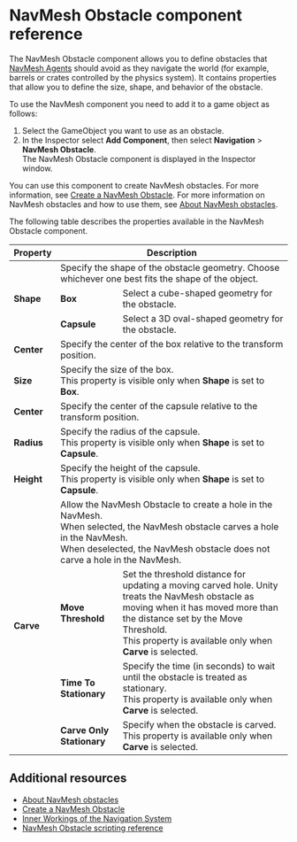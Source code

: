 # NavMesh Obstacle component reference

The NavMesh Obstacle component allows you to define obstacles that [NavMesh Agents](./AboutAgents.md) should avoid as they navigate the world (for example, barrels or crates controlled by the physics system). It contains properties that allow you to define the size, shape, and behavior of the obstacle.

To use the NavMesh component you need to add it to a game object as follows: 
1. Select the GameObject you want to use as an obstacle.
2. In the Inspector select **Add Component**, then select **Navigation** &gt; **NavMesh Obstacle**. <br/> The NavMesh Obstacle component is displayed in the Inspector window.

You can use this component to create NavMesh obstacles. For more information, see [Create a NavMesh Obstacle](./CreateNavMeshObstacle.md). For more information on NavMesh obstacles and how to use them, see [About NavMesh obstacles](./AboutObstacles.md).

The following table describes the properties available in the NavMesh Obstacle component.

<table>
  <thead>
    <tr>
      <th colspan="1"><strong>Property</strong></th>
      <th colspan="2"><strong>Description</strong></th>
    </tr>
  </thead>
  <tbody>
    <tr>
      <td rowspan="3"><strong>Shape</strong></td>
      <td colspan="2">Specify the shape of the obstacle geometry. Choose whichever one best fits the shape of the object. </td>
    </tr>
    <tr>
      <td><strong>Box</strong></td>
      <td>Select a cube-shaped geometry for the obstacle.</td>
    </tr>
    <tr>
      <td><strong>Capsule</strong></td>
      <td>Select a 3D oval-shaped geometry for the obstacle.</td>
    </tr>
    <tr>
      <td><strong>Center</strong></td>
      <td colspan="2"> Specify the center of the box relative to the transform position.</td>
    </tr>
    <tr>
      <td><strong>Size</strong></td>
      <td colspan="2"> Specify the size of the box. <br/> This property is visible only when <strong>Shape</strong> is set to <strong>Box</strong>. </td>
    </tr>
    <tr>
      <td><strong> Center </strong></td>
      <td colspan="2"> Specify the center of the capsule relative to the transform position.</td>
    </tr>
    <tr>
      <td><strong> Radius </strong></td>
      <td colspan="2"> Specify the radius of the capsule.  <br/> This property is visible only when <strong>Shape</strong> is set to <strong>Capsule</strong>. </td>
    </tr>
    <tr>
      <td><strong> Height </strong></td>
      <td colspan="2"> Specify the height of the capsule.  <br/> This property is visible only when <strong>Shape</strong> is set to <strong>Capsule</strong>. </td>
    </tr>
    <tr>
      <td rowspan="4"><strong>Carve</strong></td>
      <td colspan="2">Allow the NavMesh Obstacle to create a hole in the NavMesh. <br/> When selected, the NavMesh obstacle carves a hole in the NavMesh. <br/> When deselected, the NavMesh obstacle does not carve a hole in the NavMesh. </td>
    </tr>
    <tr>
      <td><strong>Move Threshold</strong></td>
      <td> Set the threshold distance for updating a moving carved hole. Unity treats the NavMesh obstacle as moving when it has moved more than the distance set by the Move Threshold.  <br/> This property is available only when <strong>Carve</strong> is selected.</td>
    </tr>
    <tr>
      <td><strong>Time To Stationary</strong></td>
      <td> Specify the time (in seconds) to wait until the obstacle is treated as stationary. <br/> This property is available only when <strong>Carve</strong> is selected.</td>
    </tr>
    <tr>
      <td><strong>Carve Only Stationary</strong></td>
      <td> Specify when the obstacle is carved. <br/> This property is available only when <strong>Carve</strong> is selected.</td>
    </tr>    
  </tbody>
</table>

## Additional resources

- [About NavMesh obstacles](./AboutObstacles.md "Details on how to use NavMesh obstacles.")
- [Create a NavMesh Obstacle](./CreateNavMeshObstacle.md "Guidance on creating NavMesh obstacles.")
- [Inner Workings of the Navigation System](./NavInnerWorkings.md#two-cases-for-obstacles "Learn more about how NavMesh Obstacles are used as part of navigation.")
- [NavMesh Obstacle scripting reference](https://docs.unity3d.com/6000.0/Documentation/ScriptReference/AI.NavMeshObstacle.html "Full description of the NavMesh Obstacle scripting API.")
